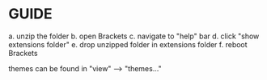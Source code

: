# GUIDE

   a. unzip the folder
   b. open Brackets
   c. navigate to "help" bar
   d. click "show extensions folder"
   e. drop unzipped folder in extensions folder
   f. reboot Brackets

   themes can be found in "view" --> "themes..."
